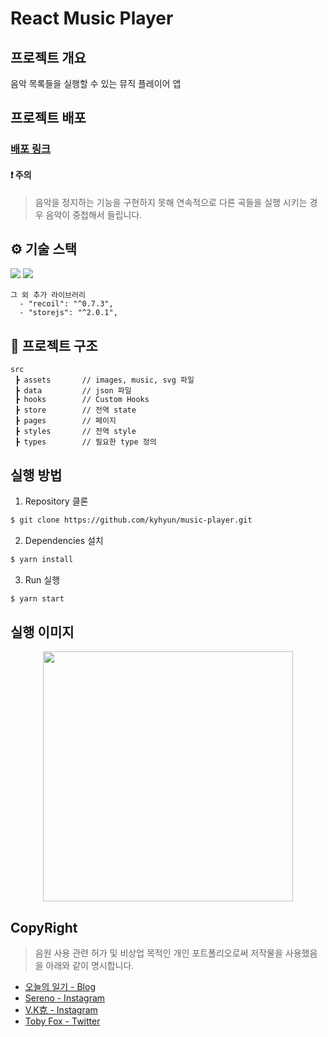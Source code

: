 # React Music Player

## 프로젝트 개요
음악 목록들을 실행할 수 있는 뮤직 플레이어 앱 

## 프로젝트 배포

### [배포 링크](https://team8-react-music-app.netlify.app/)

#### ❗ 주의 
> 음악을 정지하는 기능을 구현하지 못해 연속적으로 다른 곡들을 실행 시키는 경우 음악이 중첩해서 들립니다.

## ⚙ 기술 스택
  <img src="https://img.shields.io/badge/TypeScript-v4.4.2-blue"/>
  <img src="https://img.shields.io/badge/React-v18.1.0-blue"/>

```
그 외 추가 라이브러리
  - "recoil": "^0.7.3",
  - "storejs": "^2.0.1",

```

## 🎄 프로젝트 구조

```
src
 ┣ assets       // images, music, svg 파일
 ┣ data         // json 파일
 ┣ hooks        // Custom Hooks
 ┣ store        // 전역 state
 ┣ pages        // 페이지
 ┣ styles       // 전역 style
 ┣ types        // 필요한 type 정의
```

##  실행 방법

1. Repository 클론
```sh
$ git clone https://github.com/kyhyun/music-player.git
```

2. Dependencies 설치
```sh
$ yarn install
```

3. Run 실행
```sh
$ yarn start
```

## 실행 이미지
<p align="center"><img src="https://user-images.githubusercontent.com/77887712/172040355-bd088124-33a3-40aa-b345-0f73f26b99e6.gif" width="400px">
</p>

## CopyRight
> 음원 사용 관련 허가 및 비상업 목적인 개인 포트폴리오로써 저작물을 사용했음을 아래와 같이 명시합니다. 
- [오늘의 일기 - Blog](https://blog.naver.com/illusiondk2)
- [Sereno - Instagram](https://www.instagram.com/sereno_piano/)
- [V.K克 - Instagram](https://www.instagram.com/vkstylemusic/)
- [Toby Fox - Twitter](https://twitter.com/tobyfox?lang=ko)

